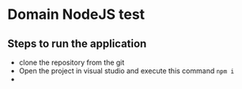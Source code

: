 
# Domain NodeJS test

## Steps to run the application
 - clone the repository from the git
 - Open the project in visual studio and execute this command `npm i`
 - 